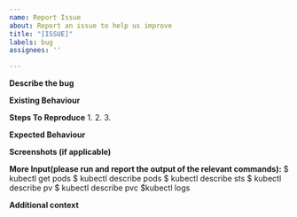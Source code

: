 ```yaml
---
name: Report Issue
about: Report an issue to help us improve
title: "[ISSUE]"
labels: bug
assignees: ''

---
```


**Describe the bug**


**Existing Behaviour**


**Steps To Reproduce**
1.
2.
3.

**Expected Behaviour**


**Screenshots (if applicable)**

**More Input(please run and report the output of the relevant commands):**
$ kubectl get pods
$ kubectl describe pods
$ kubectl describe sts
$ kubectl describe pv
$ kubectl describe pvc
$kubectl logs <pod name>

**Additional context**
